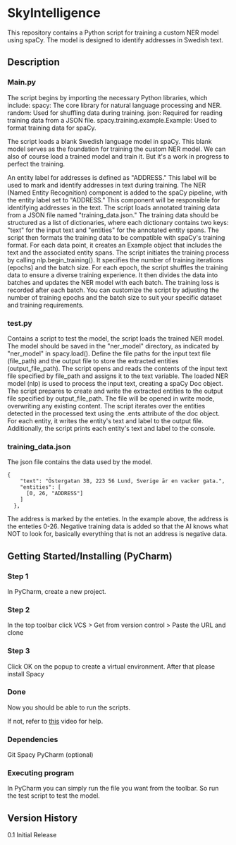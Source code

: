 # SkyIntelligence

This repository contains a Python script for training a custom NER model using spaCy. The model is designed to identify addresses in Swedish text.

## Description

### Main.py
The script begins by importing the necessary Python libraries, which include:
spacy: The core library for natural language processing and NER.
random: Used for shuffling data during training.
json: Required for reading training data from a JSON file.
spacy.training.example.Example: Used to format training data for spaCy.

The script loads a blank Swedish language model in spaCy. This blank model serves as the foundation for training the custom NER model.
We can also of course load a trained model and train it. But it's a work in progress to perfect the training.

An entity label for addresses is defined as "ADDRESS." This label will be used to mark and identify addresses in text during training.
The NER (Named Entity Recognition) component is added to the spaCy pipeline, with the entity label set to "ADDRESS." This component will be responsible for identifying addresses in the text.
The script loads annotated training data from a JSON file named "training_data.json." The training data should be structured as a list of dictionaries, where each dictionary contains two keys: "text" for the input text and "entities" for the annotated entity spans.
The script then formats the training data to be compatible with spaCy's training format. For each data point, it creates an Example object that includes the text and the associated entity spans.
The script initiates the training process by calling nlp.begin_training(). It specifies the number of training iterations (epochs) and the batch size.
For each epoch, the script shuffles the training data to ensure a diverse training experience. It then divides the data into batches and updates the NER model with each batch. The training loss is recorded after each batch.
You can customize the script by adjusting the number of training epochs and the batch size to suit your specific dataset and training requirements.

### test.py
Contains a script to test the model, the script loads the trained NER model. The model should be saved in the "ner_model" directory, as indicated by "ner_model" in spacy.load().
Define the file paths for the input text file (file_path) and the output file to store the extracted entities (output_file_path).
The script opens and reads the contents of the input text file specified by file_path and assigns it to the text variable.
The loaded NER model (nlp) is used to process the input text, creating a spaCy Doc object.
The script prepares to create and write the extracted entities to the output file specified by output_file_path. The file will be opened in write mode, overwriting any existing content.
The script iterates over the entities detected in the processed text using the .ents attribute of the doc object. For each entity, it writes the entity's text and label to the output file.
Additionally, the script prints each entity's text and label to the console.

### training_data.json
The json file contains the data used by the model.
```
{
    "text": "Östergatan 3B, 223 56 Lund, Sverige är en vacker gata.",
    "entities": [
      [0, 26, "ADDRESS"]
    ]
  },
```
The address is marked by the enteties. In the example above, the address is the enteties 0-26.
Negative training data is added so that the AI knows what NOT to look for, basically everything that is not an address is negative data.

## Getting Started/Installing (PyCharm)
### Step 1
In PyCharm, create a new project.
### Step 2
In the top toolbar click VCS > Get from version control > Paste the URL and clone
### Step 3
Click OK on the popup to create a virtual environment. After that please install Spacy
### Done
Now you should be able to run the scripts.


If not, refer to [this](https://www.youtube.com/watch?v=cAnWazo5pFU) video for help.

### Dependencies
Git
Spacy
PyCharm (optional)

### Executing program
In PyCharm you can simply run the file you want from the toolbar.
So run the test script to test the model.

## Version History
 0.1
   Initial Release
